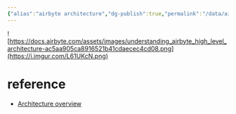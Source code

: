 ```yaml
---
{"alias":"airbyte architecture","dg-publish":true,"permalink":"/data/airbyte/__/airbyte-architecture/","dgPassFrontmatter":true,"noteIcon":"","created":"2024-06-30T00:39:32.000+09:00"}
---
```



![https://docs.airbyte.com/assets/images/understanding_airbyte_high_level_architecture-ac5aa905ca8916521b41cdaecec4cd08.png](https://i.imgur.com/L61UKcN.png)

# reference
- [Architecture overview](https://docs.airbyte.com/understanding-airbyte/high-level-view)